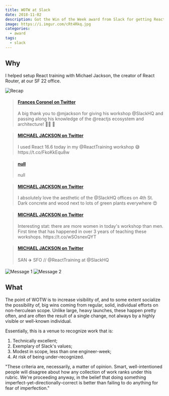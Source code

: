 ```yaml
---
title: WOTW at Slack
date: 2018-11-02
description: Got the Win of the Week award from Slack for getting React training set up! 🎉
image: https://i.imgur.com/cRt4Rkq.jpg
categories:
  - award
tags:
  - slack
---
```


## Why

I helped setup React training with Michael Jackson, the creator of React Router, at our SF 22 office.

![Recap](https://i.imgur.com/01uM0ks.png)

<blockquote class="embedly-card"><h4><a href="https://twitter.com/fvcproductions/status/1055239774313693185">Frances Coronel on Twitter</a></h4><p>A big thank you to @mjackson for giving his workshop @SlackHQ and passing along his knowledge of the @reactjs ecosystem and architecture! 🙌🏽 🎉</p></blockquote>
<script async src="//cdn.embedly.com/widgets/platform.js" charset="UTF-8"></script>

<blockquote class="embedly-card"><h4><a href="https://twitter.com/mjackson/status/1055237084540100608">MICHAEL JACKSON on Twitter</a></h4><p>I used React 16.6 today in my @ReactTraining workshop 😅 https://t.co/FkoKkEqu8w</p></blockquote>
<script async src="//cdn.embedly.com/widgets/platform.js" charset="UTF-8"></script>

<blockquote class="embedly-card"><h4><a href="https://twitter.com/ReactTraining/status/1054813886904320000e">null</a></h4><p>null</p></blockquote>
<script async src="//cdn.embedly.com/widgets/platform.js" charset="UTF-8"></script>

<blockquote class="embedly-card"><h4><a href="https://twitter.com/mjackson/status/1054763440059740163">MICHAEL JACKSON on Twitter</a></h4><p>I absolutely love the aesthetic of the @SlackHQ offices on 4th St. Dark concrete and wood next to lots of green plants everywhere 😍</p></blockquote>
<script async src="//cdn.embedly.com/widgets/platform.js" charset="UTF-8"></script>

<blockquote class="embedly-card"><h4><a href="https://twitter.com/mjackson/status/1054497245637238784">MICHAEL JACKSON on Twitter</a></h4><p>Interesting stat: there are more women in today's workshop than men. First time that has happened in over 3 years of teaching these workshops. https://t.co/wSOsnexQYT</p></blockquote>
<script async src="//cdn.embedly.com/widgets/platform.js" charset="UTF-8"></script>

<blockquote class="embedly-card"><h4><a href="https://twitter.com/mjackson/status/1054186436084170752">MICHAEL JACKSON on Twitter</a></h4><p>SAN ✈️ SFO // @ReactTraining at @SlackHQ</p></blockquote>
<script async src="//cdn.embedly.com/widgets/platform.js" charset="UTF-8"></script>

![Message 1](https://i.imgur.com/jT0MNMw.jpg)
![Message 2](https://i.imgur.com/DxmGJlE.jpg)

## What

The point of WOTW is to increase visibility of, and to some extent socialize the possibility of, big wins coming from regular, solid, individual efforts on non-herculean scope. Unlike large, heavy launches, these happen pretty often, and are often the result of a single change, not always by a highly visible or well-known individual.

Essentially, this is a venue to recognize work that is:

1. Technically excellent;
2. Exemplary of Slack's values;
3. Modest in scope, less than one engineer-week;
4. At risk of being under-recognized.

"These criteria are, necessarily, a matter of opinion. Smart, well-intentioned people will disagree about how any collection of work ranks under this rubric. We're proceeding anyway, in the belief that doing something imperfect-yet-directionally-correct is better than failing to do anything for fear of imperfection."

